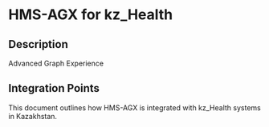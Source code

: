 # HMS-AGX for kz_Health

## Description

Advanced Graph Experience

## Integration Points

This document outlines how HMS-AGX is integrated with kz_Health systems in Kazakhstan.
